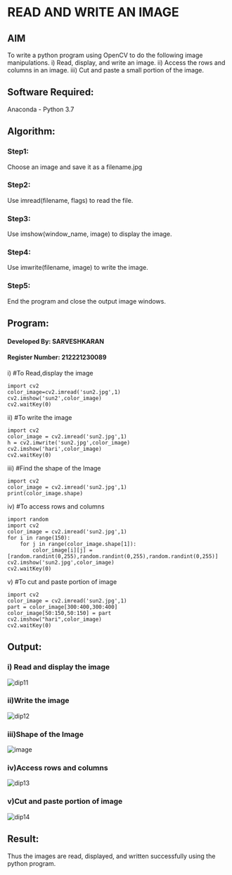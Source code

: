 # READ AND WRITE AN IMAGE
## AIM
To write a python program using OpenCV to do the following image manipulations.
i) Read, display, and write an image.
ii) Access the rows and columns in an image.
iii) Cut and paste a small portion of the image.

## Software Required:
Anaconda - Python 3.7
## Algorithm:
### Step1:
Choose an image and save it as a filename.jpg
### Step2:
Use imread(filename, flags) to read the file.
### Step3:
Use imshow(window_name, image) to display the image.
### Step4:
Use imwrite(filename, image) to write the image.
### Step5:
End the program and close the output image windows.
## Program:
#### Developed By: SARVESHKARAN
#### Register Number: 212221230089
i) #To Read,display the image
```
import cv2
color_image=cv2.imread('sun2.jpg',1)
cv2.imshow('sun2',color_image)
cv2.waitKey(0)
```
ii) #To write the image
```
import cv2
color_image = cv2.imread('sun2.jpg',1)
h = cv2.imwrite('sun2.jpg',color_image)
cv2.imshow('hari',color_image)
cv2.waitKey(0) 
```
iii) #Find the shape of the Image
```
import cv2
color_image = cv2.imread('sun2.jpg',1)
print(color_image.shape)
```
iv) #To access rows and columns
```
import random
import cv2
color_image = cv2.imread('sun2.jpg',1)
for i in range(150):
    for j in range(color_image.shape[1]):
        color_image[i][j] = [random.randint(0,255),random.randint(0,255),random.randint(0,255)]
cv2.imshow('sun2.jpg',color_image)
cv2.waitKey(0)
```
v) #To cut and paste portion of image
```
import cv2
color_image = cv2.imread('sun2.jpg',1)
part = color_image[300:400,300:400]
color_image[50:150,50:150] = part
cv2.imshow("hari",color_image)
cv2.waitKey(0)
```

## Output:

### i) Read and display the image
![dip11](https://user-images.githubusercontent.com/93427253/224548594-4d6a34cb-355d-4830-8210-ca4b92d6059f.png)


### ii)Write the image
![dip12](https://user-images.githubusercontent.com/93427253/224548613-b076986d-adb9-4547-9982-8abe750d8da8.png)


### iii)Shape of the Image
![image](https://user-images.githubusercontent.com/93427253/224548704-93bf0e1e-852d-4340-9c12-58b459e6819b.png)


### iv)Access rows and columns
![dip13](https://user-images.githubusercontent.com/93427253/224548726-fad286f5-abe6-4f16-9b64-f252248175a2.png)


### v)Cut and paste portion of image
![dip14](https://user-images.githubusercontent.com/93427253/224548753-b004e7a2-24b5-43ae-a2e1-bc9306108df4.png)


## Result:
Thus the images are read, displayed, and written successfully using the python program.
